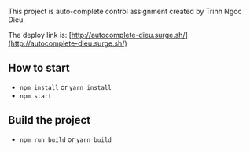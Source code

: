 This project is auto-complete control assignment created by Trinh Ngoc Dieu.

The deploy link is: [http://autocomplete-dieu.surge.sh/](http://autocomplete-dieu.surge.sh/)

## How to start
- `npm install` or `yarn install`
- `npm start`

## Build the project
- `npm run build` or `yarn build`
